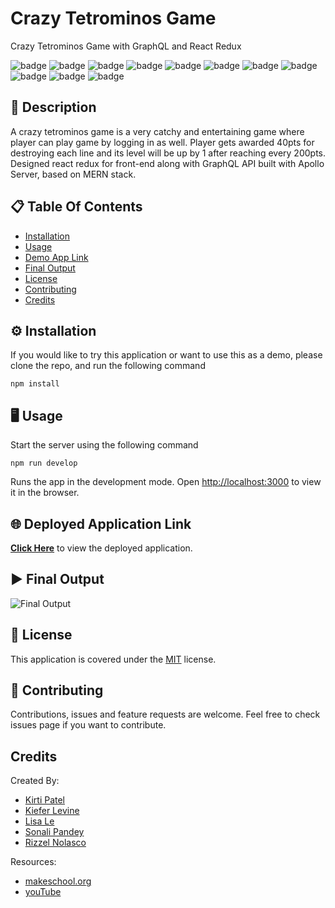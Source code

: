 # Crazy Tetrominos Game
Crazy Tetrominos Game with GraphQL and React Redux

![badge](https://img.shields.io/badge/licence-MIT-green) ![badge](https://img.shields.io/badge/-HTML-red) ![badge](https://img.shields.io/badge/-CSS-red) ![badge](https://img.shields.io/badge/-Javascript-red) ![badge](https://img.shields.io/badge/-Node.js-red) ![badge](https://img.shields.io/badge/-React-red) ![badge](https://img.shields.io/badge/-graphQL-red) ![badge](https://img.shields.io/badge/-apolloServerExpress-red) ![badge](https://img.shields.io/badge/-bcrypt-red) ![badge](https://img.shields.io/badge/-mongoose-red) ![badge](https://img.shields.io/badge/-jsonwebtoken-red)

## 📜 Description 

A crazy tetrominos game is a very catchy and entertaining game where player can play game by logging in as well. Player gets awarded 40pts for destroying each line and its level will be up by 1 after reaching every 200pts. Designed react redux for front-end along with GraphQL API built with Apollo Server, based on MERN stack.

## 📋 Table Of Contents 
- [Installation](#%EF%B8%8F-installation)
- [Usage](#%EF%B8%8F-usage) 
- [Demo App Link](#-deployed-application-link) 
- [Final Output](#%EF%B8%8F-final-output) 
- [License](#-license) 
- [Contributing](#-contributing) 
- [Credits](#credits) 

## ⚙️ Installation 

If you would like to try this application or want to use this as a demo, please clone the repo, and run the following command 

``` 
npm install
``` 

## 🖥️ Usage 

Start the server using the following command
``` 
npm run develop 
``` 
Runs the app in the development mode.
Open [http://localhost:3000](http://localhost:3000) to view it in the browser.

## 🌐 Deployed Application Link 

[**Click Here**](https://crazy-tetrominos.herokuapp.com/) to view the deployed application. 

## ▶️ Final Output 

![Final Output](./demo/demo.gif) 

## 📝 License 

This application is covered under the [MIT](https://choosealicense.com/licenses/mit/) license. 

## 🤝 Contributing 

Contributions, issues and feature requests are welcome. Feel free to check issues page if you want to contribute. 

## Credits 

Created By:
 * [Kirti Patel](https://github.com/kirti18patel)
 * [Kiefer Levine](https://github.com/rookieprime )
 * [Lisa Le](https://github.com/lisahuele)
 * [Sonali Pandey](https://github.com/sonali-pandey)
 * [Rizzel Nolasco](https://github.com/rizznn)

Resources:
* [makeschool.org](https://makeschool.org/mediabook/oa/tutorials/react-redux-tetris-app-tutorial-o4s/tetris-introduction)
* [youTube](https://www.youtube.com/watch?v=ZGOaCxX8HIU&ab_channel=freeCodeCamp.org)
